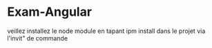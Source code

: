 # Exam-Angular
veillez installez le node module en tapant ipm install dans le projet via l'invit" de commande
